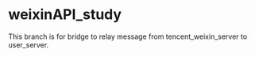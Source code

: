 # weixinAPI_study
This branch is for bridge to relay message from tencent_weixin_server to user_server.
